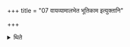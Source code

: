 +++
title = "07 वायव्यामालभेत भूतिकाम इत्युक्तानि"

+++

<details><summary>थिते</summary>

वायव्यामालभेत भूतिकाम इत्युक्तानि दैवतानि ७
</details>
